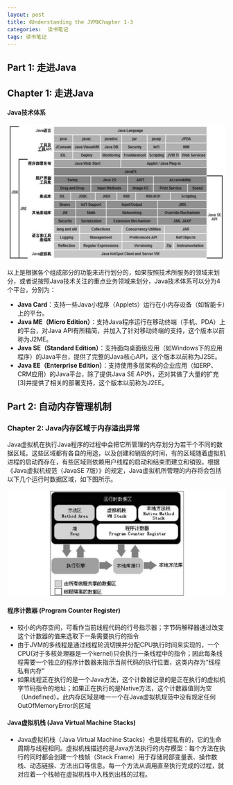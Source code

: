 ```yaml
---
layout: post
title: 《Understanding the JVM》Chapter 1-3
categories:  读书笔记
tags: 读书笔记
---
```


<!-- START doctoc generated TOC please keep comment here to allow auto update -->
<!-- DON'T EDIT THIS SECTION, INSTEAD RE-RUN doctoc TO UPDATE -->

<!-- END doctoc generated TOC please keep comment here to allow auto update -->


## Part 1: 走进Java

## Chapter 1: 走进Java

#### Java技术体系

![img](../images/java-eco-system.png)

以上是根据各个组成部分的功能来进行划分的，如果按照技术所服务的领域来划分，或者说按照Java技术关注的重点业务领域来划分，Java技术体系可以分为4个平台，分别为：

- **Java Card**：支持一些Java小程序（Applets）运行在小内存设备（如智能卡）上的平台。
- **Java ME（Micro Edition）**：支持Java程序运行在移动终端（手机、PDA）上的平台，对Java API有所精简，并加入了针对移动终端的支持，这个版本以前称为J2ME。
- **Java SE（Standard Edition）**：支持面向桌面级应用（如Windows下的应用程序）的Java平台，提供了完整的Java核心API，这个版本以前称为J2SE。
- **Java EE（Enterprise Edition）**：支持使用多层架构的企业应用（如ERP、CRM应用）的Java平台，除了提供Java SE API外，还对其做了大量的扩充[3]并提供了相关的部署支持，这个版本以前称为J2EE。

## Part 2: 自动内存管理机制

### Chapter 2: Java内存区域于内存溢出异常

Java虚拟机在执行Java程序的过程中会把它所管理的内存划分为若干个不同的数据区域。这些区域都有各自的用途，以及创建和销毁的时间，有的区域随着虚拟机进程的启动而存在，有些区域则依赖用户线程的启动和结束而建立和销毁。根据《Java虚拟机规范（JavaSE 7版）》的规定，Java虚拟机所管理的内存将会包括以下几个运行时数据区域，如下图所示。

![img](../images/jvm-data-region.png)

#### 程序计数器 (Program Counter Register)

- 较小的内存空间，可看作当前线程代码的行号指示器；字节码解释器通过改变这个计数器的值来选取下一条需要执行的指令
- 由于JVM的多线程是通过线程轮流切换并分配CPU执行时间来实现的，一个CPU(对于多核处理器是一个kernel)只会执行一条线程中的指令；因此每条线程需要一个独立的程序计数器来指示当前代码的执行位置，这类内存为“线程私有内存”
- 如果线程正在执行的是一个Java方法，这个计数器记录的是正在执行的虚拟机字节码指令的地址；如果正在执行的是Native方法，这个计数器值则为空（Undefined）。此内存区域是唯一一个在Java虚拟机规范中没有规定任何OutOfMemoryError的区域

#### Java虚拟机栈 (Java Virtual Machine Stacks)

- Java虚拟机栈（Java Virtual Machine Stacks）也是线程私有的，它的生命周期与线程相同。虚拟机栈描述的是Java方法执行的内存模型：每个方法在执行的同时都会创建一个栈帧（Stack Frame）用于存储局部变量表、操作数栈、动态链接、方法出口等信息。每一个方法从调用直至执行完成的过程，就对应着一个栈帧在虚拟机栈中入栈到出栈的过程。
